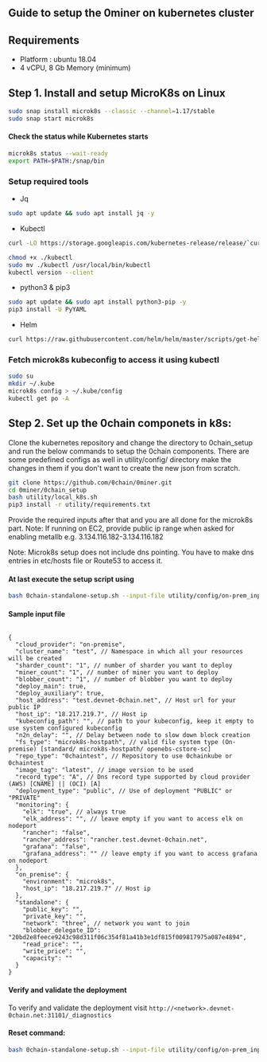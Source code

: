 
## Guide to setup the 0miner on kubernetes cluster

## Requirements

- Platform : ubuntu 18.04
- 4 vCPU, 8 Gb Memory (minimum)


## Step 1. Install and setup MicroK8s on Linux
```bash
sudo snap install microk8s --classic --channel=1.17/stable
sudo snap start microk8s
```
#### Check the status while Kubernetes starts
```bash
microk8s status --wait-ready
export PATH=$PATH:/snap/bin
```
### Setup required tools

- Jq
 ```bash
sudo apt update && sudo apt install jq -y
```
- Kubectl
 ```bash
curl -LO https://storage.googleapis.com/kubernetes-release/release/`curl -s https://storage.googleapis.com/kubernetes-release/release/stable.txt`/bin/linux/amd64/kubectl 

chmod +x ./kubectl 
sudo mv ./kubectl /usr/local/bin/kubectl 
kubectl version --client
```

- python3 & pip3  
```bash
sudo apt update && sudo apt install python3-pip -y
pip3 install -U PyYAML
```

- Helm
```bash
curl https://raw.githubusercontent.com/helm/helm/master/scripts/get-helm-3 | bash
```

### Fetch microk8s kubeconfig to access it using kubectl
```bash
sudo su
mkdir ~/.kube
microk8s config > ~/.kube/config
kubectl get po -A
```

## Step 2. Set up the 0chain componets in k8s:

Clone the kubernetes repository and change the directory to 0chain_setup and run the below commands to setup the 0chain components. There are some predefined configs as well in utility/config/ directory make the changes in them if you don't want to create the new json from scratch.

```bash
git clone https://github.com/0chain/0miner.git
cd 0miner/0chain_setup
bash utility/local_k8s.sh 
pip3 install -r utility/requirements.txt
```
Provide the required inputs after that and you are all done for the microk8s part. 
Note: If running on EC2, provide public ip range when asked for enabling metallb e.g. 3.134.116.182-3.134.116.182

Note: Microk8s setup does not include dns pointing. You have to make dns entries in etc/hosts file or Route53 to access it.

#### At last execute the setup script using
```bash
bash 0chain-standalone-setup.sh --input-file utility/config/on-prem_input_microk8s_standalone.json
```
#### Sample input file
```

{
  "cloud_provider": "on-premise",
  "cluster_name": "test", // Namespace in which all your resources will be created
  "sharder_count": "1", // number of sharder you want to deploy 
  "miner_count": "1", // number of miner you want to deploy 
  "blobber_count": "1", // number of blobber you want to deploy 
  "deploy_main": true, 
  "deploy_auxiliary": true,
  "host_address": "test.devnet-0chain.net", // Host url for your public IP 
  "host_ip": "18.217.219.7", // Host ip 
  "kubeconfig_path": "", // path to your kubeconfig, keep it empty to use system configured kubeconfig
  "n2n_delay": "", // Delay between node to slow down block creation
  "fs_type": "microk8s-hostpath", // valid file system type (On-premise) [standard/ microk8s-hostpath/ openebs-cstore-sc]
  "repo_type": "0chaintest", // Repository to use 0chainkube or 0chaintest
  "image_tag": "latest", // image version to be used 
  "record_type": "A", // Dns record type supported by cloud provider (AWS) [CNAME] || (OCI) [A]
  "deployment_type": "public", // Use of deployment "PUBLIC" or "PRIVATE"
  "monitoring": {
    "elk": "true", // always true 
    "elk_address": "", // leave empty if you want to access elk on nodeport
    "rancher": "false",
    "rancher_address": "rancher.test.devnet-0chain.net",
    "grafana": "false",
    "grafana_address": "" // leave empty if you want to access grafana on nodeport
  },
  "on_premise": {
    "environment": "microk8s", 
    "host_ip": "18.217.219.7" // Host ip
  },
  "standalone": {
    "public_key": "",
    "private_key": "",
    "network": "three", // network you want to join
    "blobber_delegate_ID": "20bd2e8feece9243c98d311f06c354f81a41b3e1df815f009817975a087e4894",
    "read_price": "",
    "write_price": "",
    "capacity": ""
  }
}

```

#### Verify and validate the deployment

To verify and validate the deployment visit `http://<network>.devnet-0chain.net:31101/_diagnostics`

#### Reset command:
```bash
bash 0chain-standalone-setup.sh --input-file utility/config/on-prem_input_microk8s_standalone.json --reset true
```

